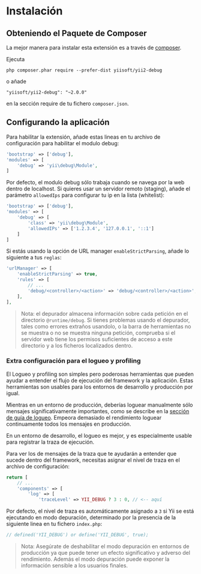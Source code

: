 Instalación
===========

## Obteniendo el Paquete de Composer

La mejor manera para instalar esta extensión es a través de [composer](http://getcomposer.org/download/).

Ejecuta

```
php composer.phar require --prefer-dist yiisoft/yii2-debug
```

o añade

```
"yiisoft/yii2-debug": "~2.0.0"
```

en la sección require de tu fichero `composer.json`.


## Configurando la aplicación

Para habilitar la extensión, añade estas lineas en tu archivo de configuración para habilitar el modulo debug:

```php
'bootstrap' => ['debug'],
'modules' => [
    'debug' => 'yii\debug\Module',
]
```

Por defecto, el modulo debug sólo trabaja cuando se navega por la web dentro de localhost. Si quieres usar un servidor remoto (staging), añade el parámetro `allowedIps`  para configurar tu ip en la lista (whitelist):

```php
'bootstrap' => ['debug'],
'modules' => [
    'debug' => [
        'class' => 'yii\debug\Module',
        'allowedIPs' => ['1.2.3.4', '127.0.0.1', '::1']
    ]
]
```

Si estás usando la opción de URL manager `enableStrictParsing`, añade lo siguiente a tus `reglas`:

```php
'urlManager' => [
    'enableStrictParsing' => true,
    'rules' => [
        // ...
        'debug/<controller>/<action>' => 'debug/<controller>/<action>',
    ],
],
```

> Nota: el depurador almacena información sobre cada petición en el directorio `@runtime/debug`. Si tienes problemas
usando el depurador, tales como errores extraños usandolo, o la barra de herramientas no se muestra o no se muestra ninguna petición,
comprueba si el servidor web tiene los permisos suficientes de acceso a este directorio y a los ficheros localizados
dentro.


### Extra configuración para el logueo y profiling

El Logueo y profiling son simples pero poderosas herramientas que pueden ayudar a entender el flujo de ejecución
del framework y la aplicación. Estas herramientas son usables para los entornos de desarrollo y producción por igual.

Mientras en un entorno de producción, deberías loguear manualmente sólo mensajes significativamente importantes,
como se describe en la [sección de guía de logueo](https://github.com/yiisoft/yii2/blob/master/docs/guide-es/runtime-logging.md). Empeora demasiado el rendimiento loguear continuamente todos los mensajes en producción.

En un entorno de desarrollo, el logueo es mejor, y es especialmente usable para registrar la traza de ejecución.

Para ver los de mensajes de la traza que te ayudarán a entender que sucede dentro del framework, necesitas
asignar el nivel de traza en el archivo de configuración:

```php
return [
    // ...
    'components' => [
        'log' => [
            'traceLevel' => YII_DEBUG ? 3 : 0, // <-- aquí
```

Por defecto, el nivel de traza es automáticamente asignado a `3` si Yii se está ejecutando en modo depuración,
determinado por la presencia de la siguiente linea en tu fichero `index.php`:

```php
// defined('YII_DEBUG') or define('YII_DEBUG', true);
```

> Nota: Asegúrate de deshabilitar el modo depuración en entornos de producción ya que puede tener un efecto significativo
y adverso del rendimiento. Además el modo depuración puede exponer la información sensible a los usuarios finales.
